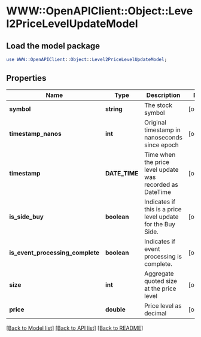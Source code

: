# WWW::OpenAPIClient::Object::Level2PriceLevelUpdateModel

## Load the model package
```perl
use WWW::OpenAPIClient::Object::Level2PriceLevelUpdateModel;
```

## Properties
Name | Type | Description | Notes
------------ | ------------- | ------------- | -------------
**symbol** | **string** | The stock symbol | [optional] 
**timestamp_nanos** | **int** | Original timestamp in nanoseconds since epoch | [optional] 
**timestamp** | **DATE_TIME** | Time when the price level update was recorded as DateTime | [optional] 
**is_side_buy** | **boolean** | Indicates if this is a price level update for the Buy Side. | [optional] 
**is_event_processing_complete** | **boolean** | Indicates if event processing is complete. | [optional] 
**size** | **int** | Aggregate quoted size at the price level | [optional] 
**price** | **double** | Price level as decimal | [optional] 

[[Back to Model list]](../README.md#documentation-for-models) [[Back to API list]](../README.md#documentation-for-api-endpoints) [[Back to README]](../README.md)



